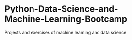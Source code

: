 # Python-Data-Science-and-Machine-Learning-Bootcamp
Projects and exercises of machine learning and data science
